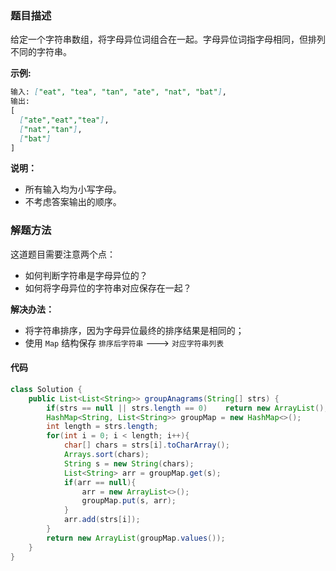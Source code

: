 ### 题目描述

给定一个字符串数组，将字母异位词组合在一起。字母异位词指字母相同，但排列不同的字符串。

**示例:**

```markdown
输入: ["eat", "tea", "tan", "ate", "nat", "bat"],
输出:
[
  ["ate","eat","tea"],
  ["nat","tan"],
  ["bat"]
]
```

**说明：**

- 所有输入均为小写字母。
- 不考虑答案输出的顺序。

### 解题方法

这道题目需要注意两个点：

- 如何判断字符串是字母异位的？
- 如何将字母异位的字符串对应保存在一起？

**解决办法：**

- 将字符串排序，因为字母异位最终的排序结果是相同的；
- 使用 `Map` 结构保存 `排序后字符串` ---> `对应字符串列表`



#### 代码

```java
class Solution {
    public List<List<String>> groupAnagrams(String[] strs) {
        if(strs == null || strs.length == 0)    return new ArrayList();
        HashMap<String, List<String>> groupMap = new HashMap<>();
        int length = strs.length;
        for(int i = 0; i < length; i++){
            char[] chars = strs[i].toCharArray();
            Arrays.sort(chars);
            String s = new String(chars);
            List<String> arr = groupMap.get(s);
            if(arr == null){
                arr = new ArrayList<>();
                groupMap.put(s, arr);
            }
            arr.add(strs[i]);
        }
        return new ArrayList(groupMap.values());
    }
}
```


